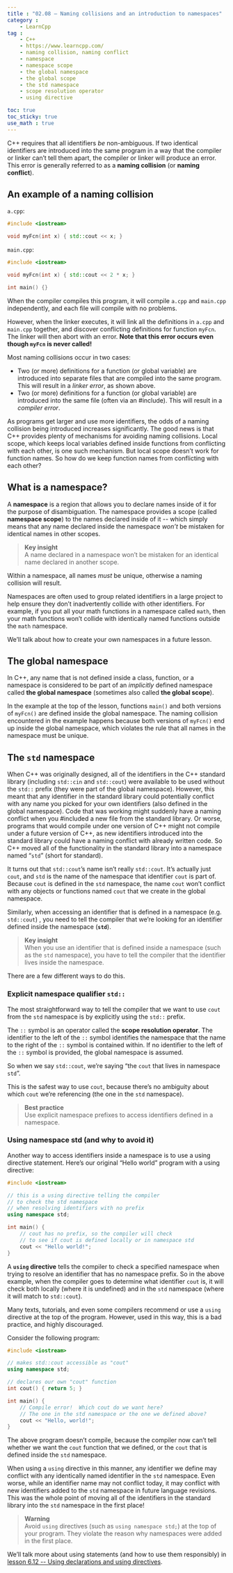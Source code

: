 ```yaml
---
title : "02.08 — Naming collisions and an introduction to namespaces"
category :
    - LearnCpp
tag : 
    - C++
    - https://www.learncpp.com/
    - naming collision, naming conflict
    - namespace
    - namespace scope
    - the global namespace
    - the global scope
    - the std namespace
    - scope resolution operator
    - using directive

toc: true  
toc_sticky: true 
use_math : true
---
```




C++ requires that all identifiers *be* non-ambiguous. If two identical identifiers are introduced into the same program in a way that the compiler or linker can’t tell them apart, the compiler or linker will produce an error. This error is generally referred to as a **naming collision** (or **naming conflict**).


## An example of a naming collision

`a.cpp`:

```c++
#include <iostream>

void myFcn(int x) { std::cout << x; }
```

`main.cpp`:

```c++
#include <iostream>

void myFcn(int x) { std::cout << 2 * x; }

int main() {}
```

When the compiler compiles this program, it will compile `a.cpp` and `main.cpp` independently, and each file will compile with no problems.

However, when the linker executes, it will link all the definitions in `a.cpp` and `main.cpp` together, and discover conflicting definitions for function `myFcn`. The linker will then abort with an error. **Note that this error occurs even though `myFcn` is never called!**

Most naming collisions occur in two cases:
- Two (or more) definitions for a function (or global variable) are introduced into separate files that are compiled into the same program. This will result in a *linker error*, as shown above.
- Two (or more) definitions for a function (or global variable) are introduced into the same file (often via an #include). This will result in a *compiler error*.

As programs get larger and use more identifiers, the odds of a naming collision being introduced increases significantly. The good news is that C++ provides plenty of mechanisms for avoiding naming collisions. Local scope, which keeps local variables defined inside functions from conflicting with each other, is one such mechanism. But local scope doesn’t work for function names. So how do we keep function names from conflicting with each other?


## What is a namespace?

A **namespace** is a region that allows you to declare names inside of it for the purpose of disambiguation. The namespace provides a scope (called **namespace scope**) to the names declared inside of it -- which simply means that any name declared inside the namespace *won’t* be mistaken for identical names in other scopes.

>**Key insight**  
A name declared in a namespace won’t be mistaken for an identical name declared in another scope.

Within a namespace, all names *must* be unique, otherwise a naming collision will result.

Namespaces are often used to group related identifiers in a large project to help ensure they don’t inadvertently collide with other identifiers. For example, if you put all your math functions in a namespace called `math`, then your math functions won’t collide with identically named functions outside the `math` namespace.

We’ll talk about how to create your own namespaces in a future lesson.


## The global namespace

In C++, any name that is not defined inside a class, function, or a namespace is considered to be part of an *implicitly* defined namespace called **the global namespace** (sometimes also called **the global scope**).

In the example at the top of the lesson, functions `main()` and both versions of `myFcn()` are defined inside the global namespace. The naming collision encountered in the example happens because both versions of `myFcn()` end up inside the global namespace, which violates the rule that all names in the namespace must be unique.


## The `std` namespace

When C++ was originally designed, all of the identifiers in the C++ standard library (including `std::cin` and `std::cout`) were available to be used without the `std::` prefix (they were part of the global namespace). However, this meant that any identifier in the standard library could potentially conflict with any name you picked for your own identifiers (also defined in the global namespace). Code that was working might suddenly have a naming conflict when you #included a new file from the standard library. Or worse, programs that would compile under one version of C++ might not compile under a future version of C++, as new identifiers introduced into the standard library could have a naming conflict with already written code. So C++ moved all of the functionality in the standard library into a namespace named “`std`” (short for standard).

It turns out that `std::cout`’s name isn’t really `std::cout`. It’s actually just `cout`, and `std` is the name of the namespace that identifier `cout` is part of. Because `cout` is defined in the `std` namespace, the name `cout` won’t conflict with any objects or functions named `cout` that we create in the global namespace.

Similarly, when accessing an identifier that is defined in a namespace (e.g. `std::cout`) , you need to tell the compiler that we’re looking for an identifier defined inside the namespace (**`std`**).

>**Key insight**  
When you use an identifier that is defined inside a namespace (such as the `std` namespace), you have to tell the compiler that the identifier lives inside the namespace.

There are a few different ways to do this.


### Explicit namespace qualifier `std::`

The most straightforward way to tell the compiler that we want to use `cout` from the `std` namespace is by explicitly using the `std::` prefix.

The `::` symbol is an operator called the **scope resolution operator**. The identifier to the left of the `::` symbol identifies the namespace that the name to the right of the `::` symbol is contained within. If no identifier to the left of the `::` symbol is provided, the global namespace is assumed.

So when we say `std::cout`, we’re saying “the `cout` that lives in namespace `std`”.

This is the safest way to use `cout`, because there’s no ambiguity about which `cout` we’re referencing (the one in the `std` namespace).

>**Best practice**  
Use explicit namespace prefixes to access identifiers defined in a namespace.


### Using namespace std (and why to avoid it)

Another way to access identifiers inside a namespace is to use a using directive statement. Here’s our original “Hello world” program with a using directive:

```c++
#include <iostream>

// this is a using directive telling the compiler
// to check the std namespace
// when resolving identifiers with no prefix
using namespace std; 

int main() {
    // cout has no prefix, so the compiler will check
    // to see if cout is defined locally or in namespace std
    cout << "Hello world!"; 
}
```

A **`using` directive** tells the compiler to check a specified namespace when trying to resolve an identifier that has no namespace prefix. So in the above example, when the compiler goes to determine what identifier `cout` is, it will check both locally (where it is undefined) and in the `std` namespace (where it will match to `std::cout`).

Many texts, tutorials, and even some compilers recommend or use a `using` directive at the top of the program. However, used in this way, this is a bad practice, and highly discouraged.

Consider the following program:

```c++
#include <iostream>

// makes std::cout accessible as "cout"
using namespace std;    

// declares our own "cout" function 
int cout() { return 5; }

int main() {
    // Compile error!  Which cout do we want here?
    // The one in the std namespace or the one we defined above?
    cout << "Hello, world!"; 
}
```

The above program doesn’t compile, because the compiler now can’t tell whether we want the `cout` function that we defined, or the `cout` that is defined inside the `std` namespace.

When using a `using` directive in this manner, any identifier we define may conflict with any identically named identifier in the `std` namespace. Even worse, while an identifier name may not conflict today, it may conflict with new identifiers added to the `std` namespace in future language revisions. This was the whole point of moving all of the identifiers in the standard library into the `std` namespace in the first place!


>**Warning**  
Avoid `using` directives (such as `using namespace std;`) at the top of your program. They violate the reason why namespaces were added in the first place.


We’ll talk more about using statements (and how to use them responsibly) in [lesson 6.12 -- Using declarations and using directives](https://www.learncpp.com/cpp-tutorial/using-declarations-and-using-directives/).

